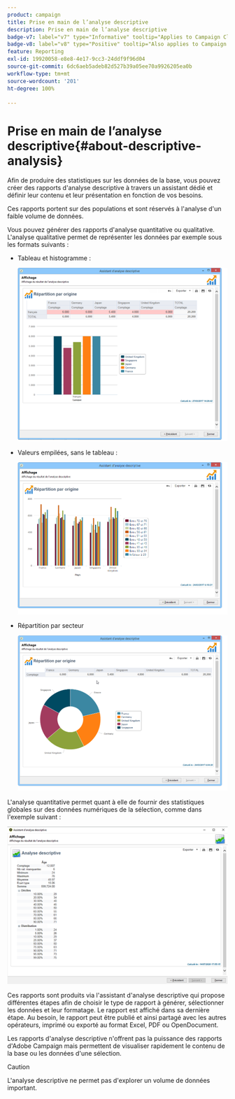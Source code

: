 ```yaml
---
product: campaign
title: Prise en main de l’analyse descriptive
description: Prise en main de l’analyse descriptive
badge-v7: label="v7" type="Informative" tooltip="Applies to Campaign Classic v7"
badge-v8: label="v8" type="Positive" tooltip="Also applies to Campaign v8"
feature: Reporting
exl-id: 19920058-e8e8-4e17-9cc3-24ddf9f96d04
source-git-commit: 6dc6aeb5adeb82d527b39a05ee70a9926205ea0b
workflow-type: tm+mt
source-wordcount: '201'
ht-degree: 100%

---
```


# Prise en main de l’analyse descriptive{#about-descriptive-analysis}



Afin de produire des statistiques sur les données de la base, vous pouvez créer des rapports d&#39;analyse descriptive à travers un assistant dédié et définir leur contenu et leur présentation en fonction de vos besoins.

Ces rapports portent sur des populations et sont réservés à l&#39;analyse d&#39;un faible volume de données.

Vous pouvez générer des rapports d&#39;analyse quantitative ou qualitative. L&#39;analyse qualitative permet de représenter les données par exemple sous les formats suivants :

* Tableau et histogramme :

   ![](assets/reporting_descriptive_sample_1.png)

* Valeurs empilées, sans le tableau :

   ![](assets/reporting_descriptive_sample_3.png)

* Répartition par secteur

   ![](assets/reporting_descriptive_sample_2.png)

L&#39;analyse quantitative permet quant à elle de fournir des statistiques globales sur des données numériques de la sélection, comme dans l&#39;exemple suivant :

![](assets/reporting_descriptive_quantitative_sample.png)

Ces rapports sont produits via l&#39;assistant d&#39;analyse descriptive qui propose différentes étapes afin de choisir le type de rapport à générer, sélectionner les données et leur formatage. Le rapport est affiché dans sa dernière étape. Au besoin, le rapport peut être publié et ainsi partagé avec les autres opérateurs, imprimé ou exporté au format Excel, PDF ou OpenDocument.

Les rapports d&#39;analyse descriptive n&#39;offrent pas la puissance des rapports d&#39;Adobe Campaign mais permettent de visualiser rapidement le contenu de la base ou les données d&#39;une sélection.

>[!CAUTION]
>
>L&#39;analyse descriptive ne permet pas d&#39;explorer un volume de données important.

